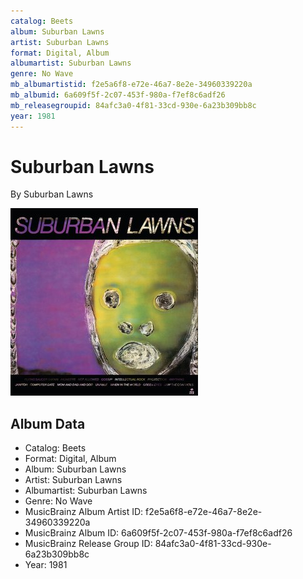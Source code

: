 ```yaml
---
catalog: Beets
album: Suburban Lawns
artist: Suburban Lawns
format: Digital, Album
albumartist: Suburban Lawns
genre: No Wave
mb_albumartistid: f2e5a6f8-e72e-46a7-8e2e-34960339220a
mb_albumid: 6a609f5f-2c07-453f-980a-f7ef8c6adf26
mb_releasegroupid: 84afc3a0-4f81-33cd-930e-6a23b309bb8c
year: 1981
---
```


# Suburban Lawns

By Suburban Lawns

![](../../assets/beetscovers/Suburban_Lawns-Suburban_Lawns.jpg)

## Album Data

- Catalog: Beets
- Format: Digital, Album
- Album: Suburban Lawns
- Artist: Suburban Lawns
- Albumartist: Suburban Lawns
- Genre: No Wave
- MusicBrainz Album Artist ID: f2e5a6f8-e72e-46a7-8e2e-34960339220a
- MusicBrainz Album ID: 6a609f5f-2c07-453f-980a-f7ef8c6adf26
- MusicBrainz Release Group ID: 84afc3a0-4f81-33cd-930e-6a23b309bb8c
- Year: 1981

